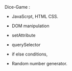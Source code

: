 Dice-Game :


- JavaScrpt, HTML  CSS.

 - DOM manipulation
 - setAttribute
 - querySelector
 - if else conditions,
 - Random number generator.



